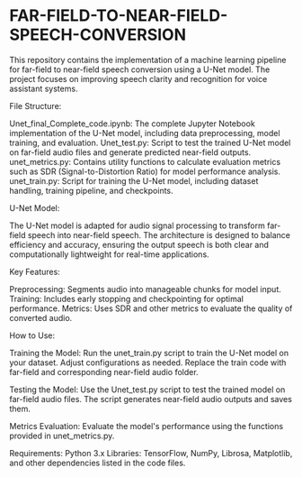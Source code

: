 # FAR-FIELD-TO-NEAR-FIELD-SPEECH-CONVERSION

This repository contains the implementation of a machine learning pipeline for far-field to near-field speech conversion using a U-Net model. The project focuses on improving speech clarity and recognition for voice assistant systems.

File Structure:

Unet_final_Complete_code.ipynb: The complete Jupyter Notebook implementation of the U-Net model, including data preprocessing, model training, and evaluation.
Unet_test.py: Script to test the trained U-Net model on far-field audio files and generate predicted near-field outputs.
unet_metrics.py: Contains utility functions to calculate evaluation metrics such as SDR (Signal-to-Distortion Ratio) for model performance analysis.
unet_train.py: Script for training the U-Net model, including dataset handling, training pipeline, and checkpoints.

U-Net Model:

The U-Net model is adapted for audio signal processing to transform far-field speech into near-field speech. The architecture is designed to balance efficiency and accuracy, ensuring the output speech is both clear and computationally lightweight for real-time applications.

Key Features:

Preprocessing: Segments audio into manageable chunks for model input.
Training: Includes early stopping and checkpointing for optimal performance.
Metrics: Uses SDR and other metrics to evaluate the quality of converted audio.

How to Use:

Training the Model:
Run the unet_train.py script to train the U-Net model on your dataset. Adjust configurations as needed.
Replace the train code with far-field and corresponding near-field audio folder.

Testing the Model:
Use the Unet_test.py script to test the trained model on far-field audio files. The script generates near-field audio outputs and saves them.

Metrics Evaluation:
Evaluate the model's performance using the functions provided in unet_metrics.py.

Requirements:
Python 3.x
Libraries: TensorFlow, NumPy, Librosa, Matplotlib, and other dependencies listed in the code files.

